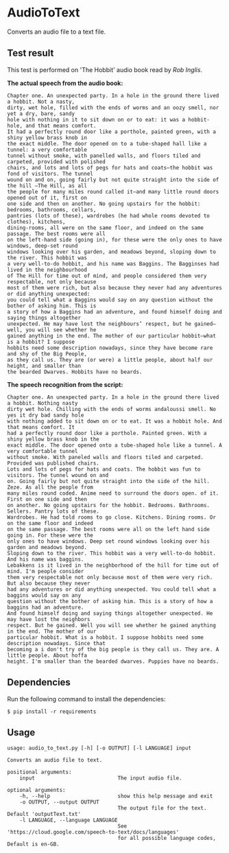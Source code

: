 # AudioToText
Converts an audio file to a text file.

## Test result

This test is performed on 'The Hobbit' audio book read by *Rob Inglis*.

**The actual speech from the audio book:**

```
Chapter one. An unexpected party. In a hole in the ground there lived a hobbit. Not a nasty,
dirty, wet hole, filled with the ends of worms and an oozy smell, nor yet a dry, bare, sandy
hole with nothing in it to sit down on or to eat: it was a hobbit-hole, and that means comfort.
It had a perfectly round door like a porthole, painted green, with a shiny yellow brass knob in
the exact middle. The door opened on to a tube-shaped hall like a tunnel: a very comfortable
tunnel without smoke, with panelled walls, and floors tiled and carpeted, provided with polished
chairs, and lots and lots of pegs for hats and coats—the hobbit was fond of visitors. The tunnel
wound on and on, going fairly but not quite straight into the side of the hill —The Hill, as all
the people for many miles round called it—and many little round doors opened out of it, first on
one side and then on another. No going upstairs for the hobbit: bedrooms, bathrooms, cellars,
pantries (lots of these), wardrobes (he had whole rooms devoted to clothes), kitchens,
dining-rooms, all were on the same floor, and indeed on the same passage. The best rooms were all
on the left-hand side (going in), for these were the only ones to have windows, deep-set round
windows looking over his garden, and meadows beyond, sloping down to the river. This hobbit was
a very well-to-do hobbit, and his name was Baggins. The Bagginses had lived in the neighbourhood
of The Hill for time out of mind, and people considered them very respectable, not only because
most of them were rich, but also because they never had any adventures or did anything unexpected:
you could tell what a Baggins would say on any question without the bother of asking him. This is
a story of how a Baggins had an adventure, and found himself doing and saying things altogether
unexpected. He may have lost the neighbours’ respect, but he gained—well, you will see whether he
gained anything in the end. The mother of our particular hobbit—what is a hobbit? I suppose
hobbits need some description nowadays, since they have become rare and shy of the Big People,
as they call us. They are (or were) a little people, about half our height, and smaller than
the bearded Dwarves. Hobbits have no beards.
```

**The speech recognition from the script:**

```
Chapter one. An unexpected party. In a hole in the ground there lived a hobbit. Nothing nasty
dirty wet hole. Chilling with the ends of worms andaloussi smell. No yes it dry bad sandy hole
with nothing added to sit down on or to eat. It was a hobbit hole. And that means comfort. It
had a perfectly round door like a porthole. Painted green. With a shiny yellow brass knob in the
exact middle. The door opened onto a tube-shaped hole like a tunnel. A very comfortable tunnel
without smoke. With paneled walls and floors tiled and carpeted. Provided was published chairs.
Lots and lots of pegs for hats and coats. The hobbit was fun to visitors. The tunnel wound on and
on. Going fairly but not quite straight into the side of the hill. Zeze. As all the people from
many miles round coded. Anime need to surround the doors open. of it. First on one side and then
on another. No going upstairs for the hobbit. Bedrooms. Bathrooms. Sellers. Pantry lots of these.
Wardrobes. He had told rooms to go close. Kitchens. Dining rooms. Or on the same floor and indeed
on the same passage. The best rooms were all on the left hand side going in. For these were the
only ones to have windows. Deep set round windows looking over his garden and meadows beyond.
Sloping down to the river. This hobbit was a very well-to-do hobbit. And his name was baggins.
Lebakkens is it lived in the neighborhood of the hill for time out of mind. I'm people consider
them very respectable not only because most of them were very rich. But also because they never
had any adventures or did anything unexpected. You could tell what a baggins would say on any
question without the bother of asking him. This is a story of how a baggins had an adventure.
And found himself doing and saying things altogether unexpected. He may have lost the neighbors
respect. But he gained. Well you will see whether he gained anything in the end. The mother of our
particular hobbit. What is a hobbit. I suppose hobbits need some description nowadays. Since that
becoming a i don't try of the big people is they call us. They are. A little people. About hoffa
height. I'm smaller than the bearded dwarves. Puppies have no beards.
```


## Dependencies

Run the following command to install the dependencies:

    $ pip install -r requirements

## Usage

    usage: audio_to_text.py [-h] [-o OUTPUT] [-l LANGUAGE] input

    Converts an audio file to text.

    positional arguments:
        input                           The input audio file.

    optional arguments:
        -h, --help                      show this help message and exit
        -o OUTPUT, --output OUTPUT
                                        The output file for the text. Default 'outputText.txt'
        -l LANGUAGE, --language LANGUAGE
                                        See 'https://cloud.google.com/speech-to-text/docs/languages'
                                        for all possible language codes, Default is en-GB.


